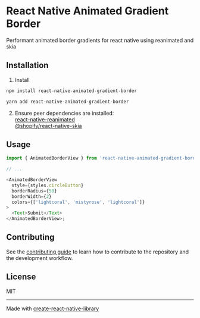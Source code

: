 # React Native Animated Gradient Border

Performant animated border gradients for react native using reanimated and skia

## Installation

1. Install

```sh
npm install react-native-animated-gradient-border
```

```sh
yarn add react-native-animated-gradient-border
```

2. Ensure peer dependencies are installed:  
   [react-native-reanimated](https://docs.swmansion.com/react-native-reanimated/docs/fundamentals/getting-started/)  
   [@shopify/react-native-skia](https://shopify.github.io/react-native-skia/docs/getting-started/installation)

## Usage

```js
import { AnimatedBorderView } from 'react-native-animated-gradient-border';

// ...

<AnimatedBorderView
  style={styles.circleButton}
  borderRadius={50}
  borderWidth={2}
  colors={['lightcoral', 'mistyrose', 'lightcoral']}
>
  <Text>Submit</Text>
</AnimatedBorderView>;
```

## Contributing

See the [contributing guide](CONTRIBUTING.md) to learn how to contribute to the repository and the development workflow.

## License

MIT

---

Made with [create-react-native-library](https://github.com/callstack/react-native-builder-bob)
